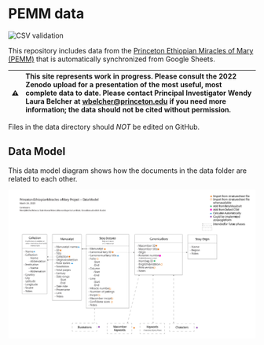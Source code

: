 # PEMM data

![CSV validation](https://github.com/Princeton-CDH/pemm-data/workflows/Valid%20CSVs/badge.svg)

This repository includes data from the [Princeton Ethiopian Miracles of Mary (PEMM)](https://cdh.princeton.edu/projects/ethiopian-miracles-mary-project/) that is automatically synchronized from Google Sheets.

| :warning:  | This site represents work in progress. Please consult the 2022 Zenodo upload for a presentation of the most useful, most complete data to date. Please contact Principal Investigator Wendy Laura Belcher at wbelcher@princeton.edu if you need more information; the data should not be cited without permission.       |
|---------------|:------------------------|

Files in the data directory should *NOT* be edited on GitHub.

## Data Model

This data model diagram shows how the documents in the data folder
are related to each other.

![data model diagram](docs/v0.2_data-model.svg)
